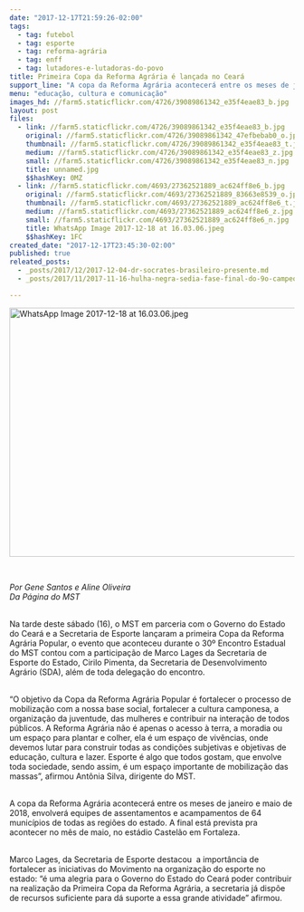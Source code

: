 ```yaml
---
date: "2017-12-17T21:59:26-02:00"
tags:
  - tag: futebol
  - tag: esporte
  - tag: reforma-agrária
  - tag: enff
  - tag: lutadores-e-lutadoras-do-povo
title: Primeira Copa da Reforma Agrária é lançada no Ceará
support_line: "A copa da Reforma Agrária acontecerá entre os meses de janeiro e maio de 2018, envolverá equipes de assentamentos e acampamentos de 64 municípios de todas as regiões do estado"
menu: "educação, cultura e comunicação"
images_hd: //farm5.staticflickr.com/4726/39089861342_e35f4eae83_b.jpg
layout: post
files:
  - link: //farm5.staticflickr.com/4726/39089861342_e35f4eae83_b.jpg
    original: //farm5.staticflickr.com/4726/39089861342_47efbebab0_o.jpg
    thumbnail: //farm5.staticflickr.com/4726/39089861342_e35f4eae83_t.jpg
    medium: //farm5.staticflickr.com/4726/39089861342_e35f4eae83_z.jpg
    small: //farm5.staticflickr.com/4726/39089861342_e35f4eae83_n.jpg
    title: unnamed.jpg
    $$hashKey: 0MZ
  - link: //farm5.staticflickr.com/4693/27362521889_ac624ff8e6_b.jpg
    original: //farm5.staticflickr.com/4693/27362521889_83663e8539_o.jpg
    thumbnail: //farm5.staticflickr.com/4693/27362521889_ac624ff8e6_t.jpg
    medium: //farm5.staticflickr.com/4693/27362521889_ac624ff8e6_z.jpg
    small: //farm5.staticflickr.com/4693/27362521889_ac624ff8e6_n.jpg
    title: WhatsApp Image 2017-12-18 at 16.03.06.jpeg
    $$hashKey: 1FC
created_date: "2017-12-17T23:45:30-02:00"
published: true
releated_posts:
  - _posts/2017/12/2017-12-04-dr-socrates-brasileiro-presente.md
  - _posts/2017/11/2017-11-16-hulha-negra-sedia-fase-final-do-9o-campeonato-da-reforma-agraria-no-rio-grande-do-sul.md

---
```

<p><img alt="WhatsApp Image 2017-12-18 at 16.03.06.jpeg" height="440" src="//farm5.staticflickr.com/4693/27362521889_ac624ff8e6_b.jpg" width="700" /></p>

<p>&nbsp;</p>

<p><em>Por Gene Santos e Aline Oliveira<br />
Da P&aacute;gina do MST&nbsp;</em></p>

<p><br />
Na tarde deste s&aacute;bado (16), o MST&nbsp;em parceria com o Governo do Estado do Cear&aacute; e&nbsp;a Secretaria de Esporte lan&ccedil;aram a primeira Copa da Reforma Agr&aacute;ria Popular, o evento que aconteceu durante o 30&ordm;&nbsp;Encontro Estadual do MST contou com a&nbsp;participa&ccedil;&atilde;o de&nbsp;Marco Lages da Secretaria de Esporte do Estado, Cirilo Pimenta, da Secretaria de Desenvolvimento Agr&aacute;rio (SDA), al&eacute;m de&nbsp;toda delega&ccedil;&atilde;o do encontro.</p>

<p dir="ltr"><br />
&ldquo;O objetivo da Copa da Reforma Agr&aacute;ria Popular &eacute; fortalecer o processo de mobiliza&ccedil;&atilde;o com a nossa base social, fortalecer a cultura camponesa, a organiza&ccedil;&atilde;o da juventude, das mulheres e contribuir na intera&ccedil;&atilde;o de todos p&uacute;blicos. A&nbsp;Reforma Agr&aacute;ria n&atilde;o &eacute; apenas o acesso &agrave;&nbsp;terra, a moradia&nbsp;ou um espa&ccedil;o para plantar e colher, ela &eacute;&nbsp;um espa&ccedil;o de viv&ecirc;ncias, onde devemos lutar para construir todas as condi&ccedil;&otilde;es subjetivas e objetivas&nbsp;de educa&ccedil;&atilde;o, cultura e&nbsp;lazer.&nbsp;Esporte &eacute; algo que todos gostam, que envolve toda sociedade, sendo assim,&nbsp;&eacute; um espa&ccedil;o importante de mobiliza&ccedil;&atilde;o das massas&rdquo;, afirmou&nbsp;Ant&ocirc;nia Silva, dirigente do MST.</p>

<p dir="ltr"><br />
A copa da Reforma Agr&aacute;ria acontecer&aacute; entre os meses de janeiro e&nbsp;maio de 2018, envolver&aacute;&nbsp;equipes de assentamentos e acampamentos de 64 munic&iacute;pios de todas as regi&otilde;es do estado. A final est&aacute; prevista pra acontecer no m&ecirc;s de maio, no est&aacute;dio Castel&atilde;o em Fortaleza.</p>

<p dir="ltr"><br />
Marco Lages, da Secretaria de Esporte destacou &nbsp;a import&acirc;ncia de fortalecer as iniciativas do Movimento na organiza&ccedil;&atilde;o do esporte no estado: &ldquo;&eacute; uma alegria para o&nbsp;Governo do Estado do Cear&aacute; poder contribuir na realiza&ccedil;&atilde;o da Primeira Copa da Reforma Agr&aacute;ria, a secretaria j&aacute; disp&otilde;e de recursos suficiente para d&aacute; suporte a essa grande atividade&rdquo; afirmou.</p>
